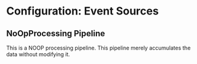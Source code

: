 # Configuration: Event Sources

## NoOpProcessing Pipeline

This is a NOOP processing pipeline. This pipeline merely accumulates the data without
modifying it.
